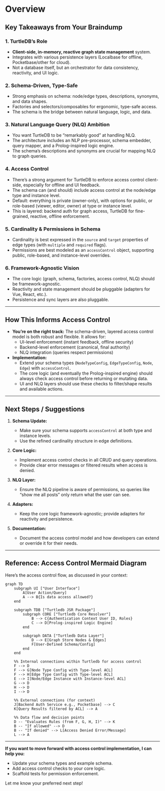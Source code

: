 # Overview

## Key Takeaways from Your Braindump

### 1. **TurtleDB’s Role**

- **Client-side, in-memory, reactive graph state management** system.
- Integrates with various persistence layers (Localbase for offline, Pocketbase/other for cloud).
- Not a database itself, but an orchestrator for data consistency, reactivity, and UI logic.

### 2. **Schema-Driven, Type-Safe**

- Strong emphasis on schema: node/edge types, descriptions, synonyms, and data shapes.
- Factories and selectors/composables for ergonomic, type-safe access.
- The schema is the bridge between natural language, logic, and data.

### 3. **Natural Language Query (NLQ) Ambition**

- You want TurtleDB to be “remarkably good” at handling NLQ.
- The architecture includes an NLP pre-processor, schema embedder, query mapper, and a Prolog-inspired logic engine.
- The schema’s descriptions and synonyms are crucial for mapping NLQ to graph queries.

### 4. **Access Control**

- There’s a strong argument for TurtleDB to enforce access control client-side, especially for offline and UI feedback.
- The schema can (and should) include access control at the node/edge type and instance level.
- Default: everything is private (owner-only), with options for public, or role-based (viewer, editor, owner) at type or instance level.
- This is layered: backend auth for graph access, TurtleDB for fine-grained, reactive, offline enforcement.

### 5. **Cardinality & Permissions in Schema**

- Cardinality is best expressed in the `source` and `target` properties of edge types (with `multiple` and `required` flags).
- Permissions are best modeled as an `accessControl` object, supporting public, role-based, and instance-level overrides.

### 6. **Framework-Agnostic Vision**

- The core logic (graph, schema, factories, access control, NLQ) should be framework-agnostic.
- Reactivity and state management should be pluggable (adapters for Vue, React, etc.).
- Persistence and sync layers are also pluggable.

---

## How This Informs Access Control

- **You’re on the right track:**
  The schema-driven, layered access control model is both robust and flexible. It allows for:
  - UI-level enforcement (instant feedback, offline security)
  - Backend-level enforcement (canonical, final authority)
  - NLQ integration (queries respect permissions)
- **Implementation:**
  - Extend your schema types (`NodeTypeConfig`, `EdgeTypeConfig`, `Node`, `Edge`) with `accessControl`.
  - The core logic (and eventually the Prolog-inspired engine) should always check access control before returning or mutating data.
  - UI and NLQ layers should use these checks to filter/shape results and available actions.

---

## Next Steps / Suggestions

1. **Schema Update:**

   - Make sure your schema supports `accessControl` at both type and instance levels.
   - Use the refined cardinality structure in edge definitions.

2. **Core Logic:**

   - Implement access control checks in all CRUD and query operations.
   - Provide clear error messages or filtered results when access is denied.

3. **NLQ Layer:**

   - Ensure the NLQ pipeline is aware of permissions, so queries like “show me all posts” only return what the user can see.

4. **Adapters:**

   - Keep the core logic framework-agnostic; provide adapters for reactivity and persistence.

5. **Documentation:**
   - Document the access control model and how developers can extend or override it for their needs.

---

## Reference: Access Control Mermaid Diagram

Here’s the access control flow, as discussed in your context:

```mermaid
graph TD
    subgraph UI ["User Interface"]
        A[User Action/Query]
        A --> B{Is data access allowed?}
    end

    subgraph TDB ["Turtledb JSR Package"]
        subgraph CORE ["Turtledb Core Resolver"]
            B --> C{Authentication Context User ID, Roles}
            C --> D[Prolog-inspired Logic Engine]
        end

        subgraph DATA ["Turtledb Data Layer"]
            D --> E[Graph Store Nodes & Edges]
            F[User-Defined Schema/Config]
        end
    end

    %% Internal connections within Turtledb for access control
    F --> D
    F --> G[Node Type Config with Type-level ACL]
    F --> H[Edge Type Config with Type-level ACL]
    E --> I[Node/Edge Instance with Instance-level ACL]
    G --> D
    H --> D
    I --> D

    %% External connections (for context)
    J[Backend Auth Service e.g., Pocketbase] --> C
    K[Query Results filtered by ACL] --> A

    %% Data flow and decision points
    D -- "Evaluates Rules (from F, G, H, I)" --> K
    B -- "If allowed" --> D
    B -- "If denied" --> L[Access Denied Error/Message]
    L --> A
```

---

**If you want to move forward with access control implementation, I can help you:**

- Update your schema types and example schema.
- Add access control checks to your core logic.
- Scaffold tests for permission enforcement.

Let me know your preferred next step!
